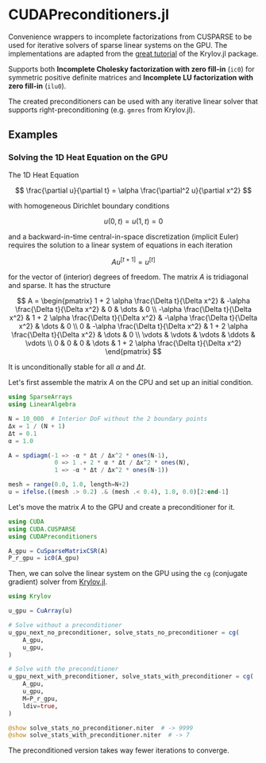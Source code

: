 # CUDAPreconditioners.jl
Convenience wrappers to incomplete factorizations from CUSPARSE to be used for
iterative solvers of sparse linear systems on the GPU. The implementations are
adapted from the [great
tutorial](https://juliasmoothoptimizers.github.io/Krylov.jl/stable/gpu/#Example-with-a-symmetric-positive-definite-system)
of the Krylov.jl package.

Supports both **Incomplete Cholesky factorization with zero fill-in** (`ic0`)
for symmetric positive definite matrices and **Incomplete LU factorization with zero fill-in** (`ilu0`).

The created preconditioners can be used with any iterative linear solver that supports right-preconditioning (e.g. `gmres` from Krylov.jl).

## Examples

### Solving the 1D Heat Equation on the GPU

The 1D Heat Equation

$$
\frac{\partial u}{\partial t} = \alpha \frac{\partial^2 u}{\partial x^2}
$$

with homogeneous Dirichlet boundary conditions

$$
u(0,t) = u(1,t) = 0
$$

and a backward-in-time central-in-space discretization (implicit Euler) requires the solution to a linear system of equations in each iteration

$$
A u^{[t+1]} = u^{[t]}
$$

for the vector of (interior) degrees of freedom. The matrix $A$ is tridiagonal and sparse. It has the structure

$$
A = \begin{pmatrix}
1 + 2 \alpha \frac{\Delta t}{\Delta x^2} & -\alpha \frac{\Delta t}{\Delta x^2} & 0 & \dots & 0 \\
-\alpha \frac{\Delta t}{\Delta x^2} & 1 + 2 \alpha \frac{\Delta t}{\Delta x^2} & -\alpha \frac{\Delta t}{\Delta x^2} & \dots & 0 \\
0 & -\alpha \frac{\Delta t}{\Delta x^2} & 1 + 2 \alpha \frac{\Delta t}{\Delta x^2} & \dots & 0 \\
\vdots & \vdots & \vdots & \ddots & \vdots \\
0 & 0 & 0 & \dots & 1 + 2 \alpha \frac{\Delta t}{\Delta x^2}
\end{pmatrix}
$$

It is unconditionally stable for all $\alpha$ and $\Delta t$.

Let's first assemble the matrix $A$ on the CPU and set up an initial condition.

```julia
using SparseArrays
using LinearAlgebra

N = 10_000  # Interior DoF without the 2 boundary points
Δx = 1 / (N + 1)
Δt = 0.1
α = 1.0

A = spdiagm(-1 => -α * Δt / Δx^2 * ones(N-1),
             0 => 1 .+ 2 * α * Δt / Δx^2 * ones(N),
             1 => -α * Δt / Δx^2 * ones(N-1))

mesh = range(0.0, 1.0, length=N+2)
u = ifelse.((mesh .> 0.2) .& (mesh .< 0.4), 1.0, 0.0)[2:end-1]
```

Let's move the matrix $A$ to the GPU and create a preconditioner for it.

```julia
using CUDA
using CUDA.CUSPARSE
using CUDAPreconditioners

A_gpu = CuSparseMatrixCSR(A)
P_r_gpu = ic0(A_gpu)
```

Then, we can solve the linear system on the GPU using the `cg` (conjugate
gradient) solver from
[Krylov.jl](https://github.com/JuliaSmoothOptimizers/Krylov.jl).

```julia
using Krylov

u_gpu = CuArray(u)

# Solve without a preconditioner
u_gpu_next_no_preconditioner, solve_stats_no_preconditioner = cg(
    A_gpu,
    u_gpu,
)

# Solve with the preconditioner
u_gpu_next_with_preconditioner, solve_stats_with_preconditioner = cg(
    A_gpu,
    u_gpu,
    M=P_r_gpu,
    ldiv=true,
)

@show solve_stats_no_preconditioner.niter  # -> 9999
@show solve_stats_with_preconditioner.niter  # -> 7
```

The preconditioned version takes way fewer iterations to converge.

